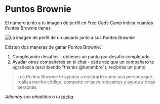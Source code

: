 # Puntos Brownie

El número junto a tu imagen de perfil en Free Code Camp indica cuantos Puntos Brownie tienes.

![La imagen de perfil de un usuario junto a sus Puntos Brownie](https://i.imgur.com/SsvbkDH.png)

Existen dos maneras de ganar Puntos Brownie:

1. Completando desafíos - obtienes un punto por desafío completado
2. Ayudar otros compañeros en el chat - cada vez que un compañero te agradezca (escribiendo "thanks @tunombre"), recibirás un punto

> Los Puntos Brownie te ayudan a mostrarte como una persona que realiza mucho código, comparte enlaces relevantes y ayuda a otras personas.

_Además son añadidos a tu [racha](Racha)._
